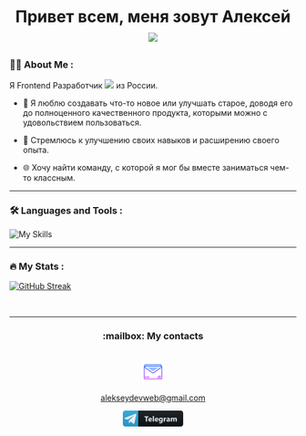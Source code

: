 <div id="header" align="center">
  <h1>
    Привет всем, меня зовут Алексей
    <img src="https://media.giphy.com/media/hvRJCLFzcasrR4ia7z/giphy.gif" width="30px"/>
  </h1>
</div>

### :woman_technologist: About Me :

Я Frontend Разработчик <img src="https://media.giphy.com/media/WUlplcMpOCEmTGBtBW/giphy.gif" width="30"> из России.

- :smiling_face_with_three_hearts: Я люблю создавать что-то новое или улучшать старое, доводя его до полноценного качественного продукта, которыми можно с удовольствием пользоваться.

- :runner: Стремлюсь к улучшению своих навыков и расширению своего опыта.

- :globe_with_meridians: Хочу найти команду, с которой я мог бы вместе заниматься чем-то классным.

---

### :hammer_and_wrench: Languages and Tools :


![My Skills](https://skillicons.dev/icons?i=react,js,html,css,webpack,figma,nodejs,mongodb,git&theme=dark)

---

### :fire: My Stats :

[![GitHub Streak](http://github-readme-streak-stats.herokuapp.com?user=endjoyer&theme=highcontrast&locale=ru)](https://git.io/streak-stats)

<div id="stat" align="center">
    <img src="https://github-profile-summary-cards.vercel.app/api/cards/profile-details?username=endjoyer&theme=dark" alt=""/>
    <img src="http://github-profile-summary-cards.vercel.app/api/cards/repos-per-language?username=endjoyer&theme=dark" alt=""/>
     <img src="https://github-profile-summary-cards.vercel.app/api/cards/stats?username=endjoyer&theme=github_dark" alt=""/>
</div>

---

<div id="link" align="center">
  <h3> :mailbox: My contacts</h3>
  <br>
  <div id="badges">
     <a href="mailto:alekseydevweb@gmail.com">
        <img src="https://github.com/endjoyer/endjoyer/blob/main/icon/email.png" title="Email" alt="Email" height="40"/>
        <p color="white">alekseydevweb@gmail.com</p>
     </a>
    <a href="https://t.me/endjoyer">
   <img src="https://github.com/endjoyer/endjoyer/blob/main/icon/telegram_button_icon_151837.svg" title="Telegram" alt="Telegram" height="28"/>
   </a>
  </div>
  <img src="https://komarev.com/ghpvc/?username=endjoyer&style=flat-square&color=blue" alt=""/>
</div>
